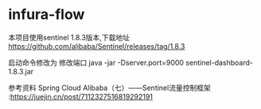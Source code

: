 # infura-flow

本项目使用sentinel 1.8.3版本,下载地址
https://github.com/alibaba/Sentinel/releases/tag/1.8.3

启动命令修改为 修改端口
  java -jar -Dserver.port=9000 sentinel-dashboard-1.8.3.jar 

参考资料
Spring Cloud Alibaba（七）——Sentinel流量控制框架 :https://juejin.cn/post/7112327516819292191

